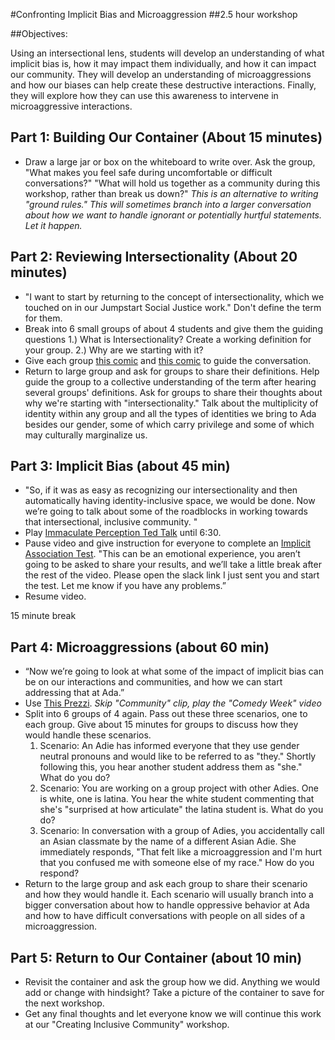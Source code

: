 #Confronting Implicit Bias and Microaggression
##2.5 hour workshop

##Objectives:

Using an intersectional lens, students will develop an understanding of what implicit bias is, how it may impact them individually, and how it can impact our community. They will develop an understanding of microaggressions and how our biases can help create these destructive interactions. Finally, they will explore how they can use this awareness to intervene in microaggressive interactions. 

## Part 1: Building Our Container (About 15 minutes)

* Draw a large jar or box on the whiteboard to write over. Ask the group, "What makes you feel safe during uncomfortable or difficult conversations?" "What will hold us together as a community during this workshop, rather than break us down?"
 *This is an alternative to writing "ground rules." This will sometimes branch into a larger conversation about how we want to handle ignorant or potentially hurtful statements. Let it happen.*

## Part 2: Reviewing Intersectionality (About 20 minutes)

* "I want to start by returning to the concept of intersectionality, which we touched on in our Jumpstart Social Justice work." Don't define the term for them.
* Break into 6 small groups of about 4 students and give them the guiding questions 1.) What is Intersectionality? Create a working definition for your group. 2.) Why are we starting with it?
* Give each group [this comic](https://stavvers.files.wordpress.com/2013/04/301969_452534864833450_34072018_n.png) and [this comic](https://s-media-cache-ak0.pinimg.com/564x/27/fc/3b/27fc3bd4e00748d58ddd7079073a75ac.jpg) to guide the conversation.
* Return to large group and ask for groups to share their definitions. Help guide the group to a collective understanding of the term after hearing several groups' definitions. Ask for groups to share their thoughts about why we're starting with "intersectionality." Talk about the multiplicity of identity within any group and all the types of identities we bring to Ada besides our gender, some of which carry privilege and some of which may culturally marginalize us.

## Part 3: Implicit Bias (about 45 min)

* "So, if it was as easy as recognizing our intersectionality and then automatically having identity-inclusive space, we would be done. Now we’re going to talk about some of the roadblocks in working towards that intersectional, inclusive community. "
* Play [Immaculate Perception Ted Talk](https://www.youtube.com/watch?v=9VGbwNI6Ssk) until 6:30.
* Pause video and give instruction for everyone to complete an [Implicit Association Test](https://implicit.harvard.edu/implicit/takeatest.html). "This can be an emotional experience, you aren’t going to be asked to share your results, and we’ll take a little break after the rest of the video. Please open the slack link I just sent you and start the test. Let me know if you have any problems.”
* Resume video.

15 minute break

## Part 4: Microaggressions (about 60 min)

* “Now we’re going to look at what some of the impact of implicit bias can be on our interactions and communities, and how we can start addressing that at Ada.”
* Use [This Prezzi](https://prezi.com/x851tgvzcykz/leading-by-example-combating-microaggressions/). *Skip "Community" clip, play the "Comedy Week" video*
* Split into 6 groups of 4 again. Pass out these three scenarios, one to each group. Give about 15 minutes for groups to discuss how they would handle these scenarios.
  1. Scenario: An Adie has informed everyone that they use gender neutral pronouns and would like to be referred to as "they." Shortly following this, you hear another student address them as "she." What do you do?
  2. Scenario: You are working on a group project with other Adies. One is white, one is latina. You hear the white student commenting that she's "surprised at how articulate" the latina student is. What do you do?
  3. Scenario: In conversation with a group of Adies, you accidentally call an Asian classmate by the name of a different Asian Adie. She immediately responds, "That felt like a microaggression and I'm hurt that you confused me with someone else of my race." How do you respond?
* Return to the large group and ask each group to share their scenario and how they would handle it. Each scenario will usually branch into a bigger conversation about how to handle oppressive behavior at Ada and how to have difficult conversations with people on all sides of a microaggression.

## Part 5: Return to Our Container (about 10 min)

* Revisit the container and ask the group how we did. Anything we would add or change with hindsight? Take a picture of the container to save for the next workshop.
* Get any final thoughts and let everyone know we will continue this work at our "Creating Inclusive Community" workshop.

